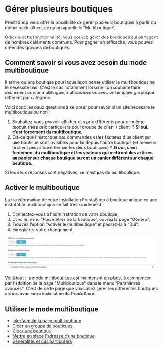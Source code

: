 # Gérer plusieurs boutiques

PrestaShop vous offre la possibilité de gérer plusieurs boutiques à partir du même back-office, ce qu'on appelle le "Multiboutique".

Grâce à cette fonctionnalité, vous pouvez gérer des boutiques qui partagent de nombreux éléments communs. Pour gagner en efficacité, vous pouvez créer des groupes de boutiques.

## Comment savoir si vous avez besoin du mode multiboutique <a id="Gererplusieursboutiques-Commentsavoirsivousavezbesoindumodemultiboutique"></a>

Il arrive qu'une boutique pour laquelle on pense utiliser le multiboutique ne le nécessite pas. C'est le cas notamment lorsque l'on souhaite faire seulement un site multilingue, multidevises ou avec un template graphique différent par catégorie.

Voici donc les deux questions à se poser pour savoir si un site nécessite le multiboutique ou non :

1. Souhaitez-vous pouvoir afficher des prix différents pour un même produit \(hors prix particuliers pour groupe de client / client\) ? **Si oui, c'est forcément du multiboutique.**
2. Est-ce que l'historique des commandes et les factures d'un client sur une boutique sont invisibles pour lui depuis l'autre boutique \(et même si le client peut s'identifier sur les deux boutiques\) ? **Si oui, c'est forcément du multiboutique et les visiteurs qui mettront des articles au panier sur chaque boutique auront un panier différent sur chaque boutique.**

Si les deux réponses sont négatives, ce n'est pas du multiboutique.

## Activer le multiboutique <a id="Gererplusieursboutiques-Activerlemultiboutique"></a>

La transformation de votre installation PrestaShop à boutique unique en une installation multiboutique se fait très rapidement :

1. Connectez-vous à l'administration de votre boutique,
2. Dans le menu "Paramètres de la boutique", ouvrez la page "Général",
3. Trouvez l'option "Activer le multiboutique" et passez-la à "Oui".
4. Enregistrez votre changement.

![](../../.gitbook/assets/57081992.png)

Voilà tout : la mode multiboutique est maintenant en place, à commencer par l'addition de la page "Multiboutique" dans le menu "Paramètres avancés". C'est de cette page que vous allez gérer les différentes boutiques créées avec votre installation de PrestaShop.

## Utiliser le mode multiboutique <a id="Gererplusieursboutiques-Utiliserlemodemultiboutique"></a>

* [Interface de la page multiboutique](interface-de-la-page-multiboutique.md)
* [Créer un groupe de boutiques](creer-un-groupe-de-boutiques.md)
* [Créer une boutique](creer-une-boutique.md)
* [Mettre en place l'adresse d'une boutique](mettre-en-place-url-boutique.md)
* [Généralités et cas particuliers](generalites-et-cas-particuliers.md)

